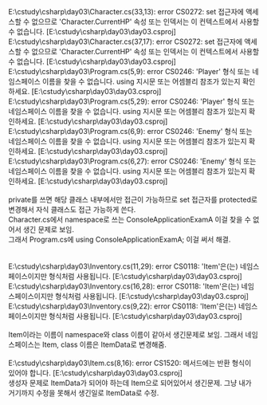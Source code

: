 E:\cstudy\csharp\day03\Character.cs(33,13): error CS0272: set 접근자에 액세스할 수 없으므로 'Character.CurrentHP' 속성 또는 인덱서는 이 컨텍스트에서 사용할 수 없습니다. [E:\cstudy\csharp\day03\day03.csproj]<br />
E:\cstudy\csharp\day03\Character.cs(37,17): error CS0272: set 접근자에 액세스할 수 없으므로 'Character.CurrentHP' 속성 또는 인덱서는 이 컨텍스트에서 사용할 수 없습니다. [E:\cstudy\csharp\day03\day03.csproj]<br />
E:\cstudy\csharp\day03\Program.cs(5,9): error CS0246: 'Player' 형식 또는 네임스페이스 이름을 찾을 수 없습니다. using 지시문 또는 어셈블리 참조가 있는지 확인하세요. [E:\cstudy\csharp\day03\day03.csproj]<br />
E:\cstudy\csharp\day03\Program.cs(5,29): error CS0246: 'Player' 형식 또는 네임스페이스 이름을 찾을 수 없습니다. using 지시문 또는 어셈블리 참조가 있는지 확인하세요. [E:\cstudy\csharp\day03\day03.csproj]<br />
E:\cstudy\csharp\day03\Program.cs(6,9): error CS0246: 'Enemy' 형식 또는 네임스페이스 이름을 찾을 수 없습니다. using 지시문 또는 어셈블리 참조가 있는지 확인하세요. [E:\cstudy\csharp\day03\day03.csproj]<br />
E:\cstudy\csharp\day03\Program.cs(6,27): error CS0246: 'Enemy' 형식 또는 네임스페이스 이름을 찾을 수 없습니다. using 지시문 또는 어셈블리 참조가 있는지 확인하세요. [E:\cstudy\csharp\day03\day03.csproj]<br />
<br />
private를 쓰면 해당 클래스 내부에서만 접근이 가능하므로 set 접근자를 protected로 변경해서 자식 클래스도 접근 가능하게 쓴다. <br />
Character.cs에서 namespace로 쓰는 ConsoleApplicationExamA 이걸 찾을 수 없어서 생긴 문제로 보임. <br />
그래서 Program.cs에 using ConsoleApplicationExamA; 이걸 써서 해결. <br />
<br />
<br />
E:\cstudy\csharp\day03\Inventory.cs(11,29): error CS0118: 'Item'은(는) 네임스페이스이지만 형식처럼 사용됩니다. [E:\cstudy\csharp\day03\day03.csproj]<br />
E:\cstudy\csharp\day03\Inventory.cs(16,28): error CS0118: 'Item'은(는) 네임스페이스이지만 형식처럼 사용됩니다. [E:\cstudy\csharp\day03\day03.csproj]<br />
E:\cstudy\csharp\day03\Inventory.cs(9,22): error CS0118: 'Item'은(는) 네임스페이스이지만 형식처럼 사용됩니다. [E:\cstudy\csharp\day03\day03.csproj]<br />
<br />
Item이라는 이름이 namespace와 class 이름이 같아서 생긴문제로 보임. 그래서 네임스페이스는 Item, class 이름은 ItemData로 변경해줌.<br />
<br />
E:\cstudy\csharp\day03\Item.cs(8,16): error CS1520: 메서드에는 반환 형식이 있어야 합니다. [E:\cstudy\csharp\day03\day03.csproj]<br />
생성자 문제로 ItemData가 되어야 하는데 Item으로 되어있어서 생긴문제. 그냥 내가 거기까지 수정을 못해서 생긴일로 ItemData로 수정.<br />